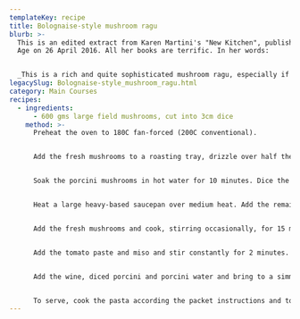 ```yaml
---
templateKey: recipe
title: Bolognaise-style mushroom ragu
blurb: >-
  This is an edited extract from Karen Martini's "New Kitchen", published in The
  Age on 26 April 2016. All her books are terrific. In her words:


  _This is a rich and quite sophisticated mushroom ragu, especially if you're lucky enough to have access to some pine mushrooms, but big meaty field mushrooms will do just fine. The real key to this ragu is cooking the mushrooms first, which concentrates their flavour and adds roasted notes that you just can't get by sauteing them alone. Also, the dried porcini mushrooms add depth and umami punch to the fresh mushrooms that really cements the intensity of the sauce. Serve this with any pasta - gnocchi and pappardelle are my favourites - or layer unto a lasagne._
legacySlug: Bolognaise-style_mushroom_ragu.html
category: Main Courses
recipes:
  - ingredients:
      - 600 gms large field mushrooms, cut into 3cm dice
    method: >-
      Preheat the oven to 180C fan-forced (200C conventional).


      Add the fresh mushrooms to a roasting tray, drizzle over half the oil, season, toss to coat and roast for 20 minutes.


      Soak the porcini mushrooms in hot water for 10 minutes. Dice the rehydrated mushrooms and reserve the water.


      Heat a large heavy-based saucepan over medium heat. Add the remaining oil, the onion, garlic, celery, carrot, bay leaves, chilli flakes and fennel seeds, and cook for 15 minutes, stirring occasionally.


      Add the fresh mushrooms and cook, stirring occasionally, for 15 minutes - as the mushrooms sweat down they wil help to degalze the pan.


      Add the tomato paste and miso and stir constantly for 2 minutes.


      Add the wine, diced porcini and porcini water and bring to a simmer. Add the stock, tomatoes and oregano and simmer for 45 minutes over low heat until the sauce is thick and intense. Adjust the seasoning to taste.


      To serve, cook the pasta according the packet instructions and toss the pasta through the ragu in the pan. Take the pan directly to the table and serve with plenty of grana padano on the side.
---
```

